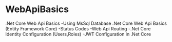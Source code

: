 # WebApiBasics
 .Net Core Web Api Basics
 -Using MsSql Database .Net Core Web Api Basics (Entity Framework Core)
 -Status Codes
 -Web Api Routing
 -.Net Core Identity Configuration (Users,Roles)
 -JWT Configuration in .Net Core 
 

